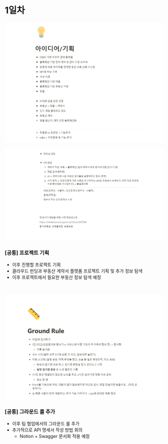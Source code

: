  # 1일차

![기획1](./img/기획1.png)

![기획2](./img/기획2.png)

 ### \[공통\] 프로젝트 기획
 - 이후 진행할 프로젝트 기획
 - 클라우드 펀딩과 부동산 계약서 플랫폼 프로젝트 기획 및 추가 정보 탐색
 - 이후 프로젝트에서 필요한 부동산 정보 탐색 예정

<br>

![그라운드룰](./img/ground-role.png)

 ### \[공통\] 그라운드 룰 추가
 - 이후 팀 협업에서의 그라운드 룰 추가
 - 추가적으로 API 명세서 작성 방법 회의
    - Notion + Swagger 문서화 적용 예정